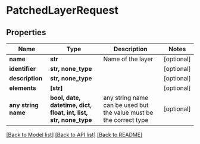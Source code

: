 # PatchedLayerRequest


## Properties
Name | Type | Description | Notes
------------ | ------------- | ------------- | -------------
**name** | **str** | Name of the layer | [optional] 
**identifier** | **str, none_type** |  | [optional] 
**description** | **str, none_type** |  | [optional] 
**elements** | **[str]** |  | [optional] 
**any string name** | **bool, date, datetime, dict, float, int, list, str, none_type** | any string name can be used but the value must be the correct type | [optional]

[[Back to Model list]](../README.md#documentation-for-models) [[Back to API list]](../README.md#documentation-for-api-endpoints) [[Back to README]](../README.md)


